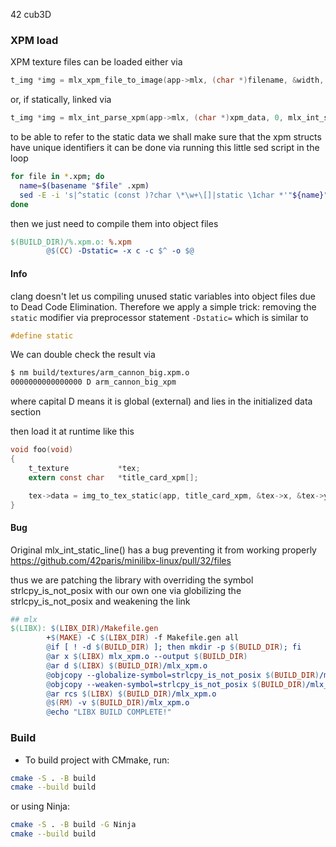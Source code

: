 42 cub3D

### XPM load

XPM texture files can be loaded either via 

```c
t_img *img = mlx_xpm_file_to_image(app->mlx, (char *)filename, &width, &height);
```

or, if statically, linked via
```c
t_img *img = mlx_int_parse_xpm(app->mlx, (char *)xpm_data, 0, mlx_int_static_line);
```

to be able to refer to the static data we shall make sure that the xpm structs have unique identifiers
it can be done via running this little sed script in the loop
```bash
for file in *.xpm; do
  name=$(basename "$file" .xpm)
  sed -E -i 's|^static (const )?char \*\w+\[]|static \1char *'"${name}"'_xpm[]|' "$file"
done
```

then we just need to compile them into object files

```makefile
$(BUILD_DIR)/%.xpm.o: %.xpm
		@$(CC) -Dstatic= -x c -c $^ -o $@
```

#### Info
clang doesn't let us compiling unused static variables into object files due to Dead Code Elimination.
Therefore we apply a simple trick: removing the `static` modifier via preprocessor statement `-Dstatic=`
which is similar to 
```c
#define static 
```
We can double check the result via 
```bash
$ nm build/textures/arm_cannon_big.xpm.o
0000000000000000 D arm_cannon_big_xpm
```
where capital D means it is global (external) and lies in the initialized data section 

then load it at runtime like this
```c
void foo(void)
{
	t_texture			*tex;
	extern const char	*title_card_xpm[];

	tex->data = img_to_tex_static(app, title_card_xpm, &tex->x, &tex->y);
}

```

#### Bug
Original mlx_int_static_line() has a bug preventing it from working properly
https://github.com/42paris/minilibx-linux/pull/32/files

thus we are patching the library with overriding the symbol strlcpy_is_not_posix
with our own one via globilizing the strlcpy_is_not_posix and weakening the link

```makefile
## mlx
$(LIBX): $(LIBX_DIR)/Makefile.gen
		+$(MAKE) -C $(LIBX_DIR) -f Makefile.gen all
		@if [ ! -d $(BUILD_DIR) ]; then mkdir -p $(BUILD_DIR); fi
		@ar x $(LIBX) mlx_xpm.o --output $(BUILD_DIR)
		@ar d $(LIBX) $(BUILD_DIR)/mlx_xpm.o
		@objcopy --globalize-symbol=strlcpy_is_not_posix $(BUILD_DIR)/mlx_xpm.o
		@objcopy --weaken-symbol=strlcpy_is_not_posix $(BUILD_DIR)/mlx_xpm.o
		@ar rcs $(LIBX) $(BUILD_DIR)/mlx_xpm.o
		@$(RM) -v $(BUILD_DIR)/mlx_xpm.o
		@echo "LIBX BUILD COMPLETE!"
```

### Build

- To build project with CMmake, run:
```bash
cmake -S . -B build
cmake --build build
```
or using Ninja:
```bash
cmake -S . -B build -G Ninja
cmake --build build
```
